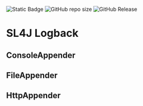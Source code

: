 ![Static Badge](https://img.shields.io/badge/author-javiergs-orange)
![GitHub repo size](https://img.shields.io/github/repo-size/CSC3100/Tool-Logging)
![GitHub Release](https://img.shields.io/github/v/release/CSC3100/Tool-Logging)

# SL4J Logback

## ConsoleAppender

## FileAppender

## HttpAppender
